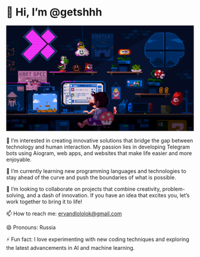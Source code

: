 # 👋 Hi, I’m @getshhh

![Description of GIF](./assets/mygif.gif)

👀 I’m interested in creating innovative solutions that bridge the gap between technology and human interaction. My passion lies in developing Telegram bots using Aiogram, web apps, and websites that make life easier and more enjoyable.

🌱 I’m currently learning new programming languages and technologies to stay ahead of the curve and push the boundaries of what is possible.

💞️ I’m looking to collaborate on projects that combine creativity, problem-solving, and a dash of innovation. If you have an idea that excites you, let’s work together to bring it to life!

📫 How to reach me: ervandlololok@gmail.com

😄 Pronouns: Russia

⚡ Fun fact: I love experimenting with new coding techniques and exploring the latest advancements in AI and machine learning.
